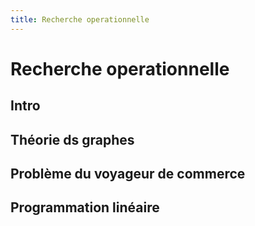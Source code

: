 ```yaml
---
title: Recherche operationnelle
---
```


# Recherche operationnelle

## Intro

## Théorie ds graphes

## Problème du voyageur de commerce

## Programmation linéaire
